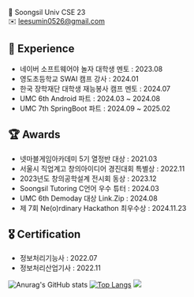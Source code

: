 🏫  Soongsil Univ CSE 23  
✉️ leesumin0526@gmail.com

 ## 🐥 Experience
- 네이버 소프트웨어야 놀자 대학생 멘토 : 2023.08
- 영도초등학교 SWAI 캠프 강사 : 2024.01
- 한국 장학재단 대학생 재능봉사 캠프 멘토 : 2024.07
- UMC 6th Android 파트 : 2024.03 ~ 2024.08
- UMC 7th SpringBoot 파트 : 2024.09 ~ 2025.02


## 🏆 Awards
- 넷마블게임아카데미 5기 열정반 대상 : 2021.03
- 서울시 직업계고 창의아이디어 경진대회 특별상 : 2022.11
- 2023년도 창의공학설계 전시회 동상 : 2023.12
- Soongsil Tutoring C언어 우수 튜터 : 2024.03
- UMC 6th Demoday 대상 Link.Zip : 2024.08
- 제 7회 Ne(o)rdinary Hackathon 최우수상 : 2024.11.23


## 🎖️ Certification
- 정보처리기능사 : 2022.07
- 정보처리산업기사 : 2022.11



![Anurag's GitHub stats](https://github-readme-stats.vercel.app/api?username=leesumin0526&show_icons=true&theme=radical) 
[![Top Langs](https://github-readme-stats.vercel.app/api/top-langs/?username=leesumin0526&layout=compact)](https://github.com/anuraghazra/github-readme-stats)
<a href="https://clumsy-seeder-416.notion.site/MARO-s-Portfolio-3168a99b50864d578687b1118ba34661" target="_blank"><img src="https://img.shields.io/badge/notion-000000?style=flat&logo=notion&logoColor=white"/></a>



<!--
**leesumin0526/leesumin0526** is a ✨ _special_ ✨ repository because its `README.md` (this file) appears on your GitHub profile.

Here are some ideas to get you started:

- 🔭 I’m currently working on ...
- 🌱 I’m currently learning ...
- 👯 I’m looking to collaborate on ...
- 🤔 I’m looking for help with ...
- 💬 Ask me about ...
- 📫 How to reach me: ...
- 😄 Pronouns: ...
- ⚡ Fun fact: ...
-->
